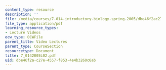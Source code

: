 ```yaml
---
content_type: resource
description: ''
file: /media/courses/7-014-introductory-biology-spring-2005/dbe46f2ac27e4557f8534e4b3260c6ab_7_0142005L02.pdf
file_type: application/pdf
learning_resource_types:
- Lecture Videos
ocw_type: OCWFile
parent_title: Video Lectures
parent_type: CourseSection
resourcetype: Document
title: 7_0142005L02.pdf
uid: dbe46f2a-c27e-4557-f853-4e4b3260c6ab
---
```


